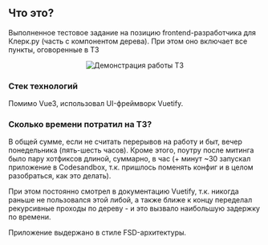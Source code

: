 ## Что это?

Выполненное тестовое задание на позицию frontend-разработчика для Клерк.ру (часть с компонентом дерева).
При этом оно включает все пункты, оговоренные в ТЗ

<p align="center">
  <img src="https://media.giphy.com/media/KaGP18KzWOma98Fpfb/giphy.gif" alt="Демонстрация работы ТЗ" />
</p>

### Стек технологий

Помимо Vue3, использовал UI-фреймворк Vuetify.

### Сколько времени потратил на ТЗ?

В общей сумме, если не считать перерывов на работу и быт, вечер понедельника (пять-шесть часов).
Кроме этого, поутру после митинга было пару хотфиксов длиной, суммарно, в час (+ минут ~30 запускал
приложение в Codesandbox, т.к. пришлось поменять конфиг и в целом разобраться, как это делать).

При этом постоянно смотрел в документацию Vuetify, т.к. никогда раньше не пользовался этой
либой, а также ближе к концу переделал рекурсивные проходы по дереву - и это вызвало
наибольшую задержку по времени.

Приложение выдержано в стиле FSD-архитектуры.
